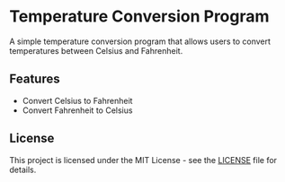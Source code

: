 # Temperature Conversion Program

A simple temperature conversion program that allows users to convert temperatures between Celsius and Fahrenheit.

## Features

- Convert Celsius to Fahrenheit
- Convert Fahrenheit to Celsius

## License

This project is licensed under the MIT License - see the [LICENSE](LICENSE) file for details.
